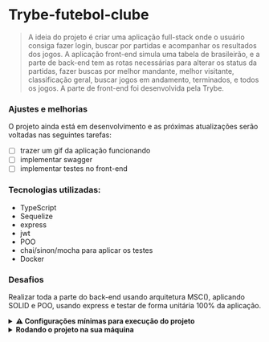 # Trybe-futebol-clube
> A ideia do projeto é criar uma aplicação full-stack onde o usuário consiga fazer login, buscar por partidas e acompanhar os resultados dos jogos. A aplicação front-end simula uma tabela de brasileirão, e a parte de back-end tem as rotas necessárias para alterar os status da partidas, fazer buscas por melhor mandante, melhor visitante, classificação geral, buscar jogos em andamento, terminados, e todos os jogos. A parte de front-end foi desenvolvida pela Trybe.

### Ajustes e melhorias

O projeto ainda está em desenvolvimento e as próximas atualizações serão voltadas nas seguintes tarefas:

- [ ] trazer um gif da aplicação funcionando
- [ ] implementar swagger
- [ ] implementar testes no front-end

### Tecnologias utilizadas:

- TypeScript
- Sequelize
- express
- jwt
- POO
- chai/sinon/mocha para aplicar os testes
- Docker

### Desafios

Realizar toda a parte do back-end usando arquitetura MSC(), aplicando SOLID e POO, usando express e testar de forma unitária 100% da aplicação. 

<details>
<summary><strong> ⚠️ Configurações mínimas para execução do projeto</strong></summary><br />

Na sua máquina você deve ter:

 - Sistema Operacional Distribuição Unix
 - Node versão 16
 - Docker
 - Docker-compose versão >=1.29.2

➡️ O `node` deve ter versão igual ou superior à `16.15.0 LTS`:
  - Para instalar o nvm, [acesse esse link](https://github.com/nvm-sh/nvm#installing-and-updating);
  - Rode os comandos abaixo para instalar a versão correta de `node` e usá-la:
    - `nvm install 16 --lts`
    - `nvm use 16`
    - `nvm alias default 16`

➡️ O`docker-compose` deve ter versão igual ou superior à`ˆ1.29.2`:
  * Use esse [link de referência para realizar a instalação corretamente no ubuntu](https://app.betrybe.com/course/back-end/docker/orquestrando-containers-com-docker-compose/6e8afaef-566a-47f2-9246-d3700db7a56a/conteudo/0006a231-1a10-48a2-ac82-9e03e205a231/instalacao/abe40727-6310-4ad8-bde6-fd1e919dadc0?use_case=side_bar);
  * Acesse o [link da documentação oficial com passos para desinstalar](https://docs.docker.com/compose/install/#uninstallation) caso necessário.

</details>

<details>
<summary><strong>Rodando o projeto na sua máquina</strong></summary><br />

 ```
 git clone git@github.com:Rafael-Friedel/trybe-futebol-clube.git
 ```
 
 
 ```
 cd trybe-futebol-clube && npm run compose:up
 ```

 ```
 docker start app-frontend-1 app_backend db
 ```
 
 Para conferir a aplicação front-end basta acessar no seu navegador:
 ```
 http://localhost:3000/
 ```
 
 Para conferir a aplicação back-end basta acessar no seu navegador:
 ```
 http://localhost:3001/
 ```
</details>
